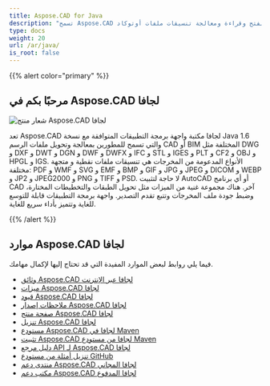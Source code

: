 ```yaml
---
title: Aspose.CAD for Java
description: "تسمح Aspose.CAD لجافا للمطورين بفتح وقراءة ومعالجة تنسيقات ملفات أوتوكاد DWG و DXF و DWT وغيرها من تنسيقات ملفات CAD و BIM ، مثل: DGN و DWF و DWFX و IFC و STL و IGES و PLT و CF2 و OBJ و HPGL و IGS."
type: docs
weight: 20
url: /ar/java/
is_root: false
---
```


{{% alert color="primary" %}}

## **مرحبًا بكم في Aspose.CAD لجافا**

![شعار منتج Aspose.CAD لجافا](home_1.png)

تعد Aspose.CAD لجافا مكتبة واجهة برمجة التطبيقات المتوافقة مع نسخة Java 1.6 والتي تسمح للمطورين بمعالجة وتحويل ملفات الرسم CAD أو BIM المختلفة مثل DWG و DXF و DWT و DGN و DWF و DWFX و IFC و STL و IGES و PLT و CF2 و OBJ و HPGL و IGS. الأنواع المدعومة من المخرجات هي تنسيقات ملفات نقطية و متجهة مختلفة: PDF و WMF و SVG و EMF و BMP و GIF و JPG و JPEG و DICOM و WEBP و JP2 و JPEG2000 و PNG و TIFF و PSD. لا حاجة لتثبيت AutoCAD أو أي برنامج CAD آخر.
هناك مجموعة غنية من الميزات مثل تحويل الطبقات والتخطيطات المختارة، وضبط جودة ملف المخرجات وتتبع تقدم التصدير. واجهة برمجة التطبيقات قابلة للتوسع للغاية وتتميز بأداء سريع للغاية.

{{% /alert %}}

## **موارد Aspose.CAD لجافا**

فيما يلي روابط لبعض الموارد المفيدة التي قد تحتاج إليها لإكمال مهامك.

- [وثائق Aspose.CAD لجافا عبر الإنترنت](/cad/ar/java/)
- [ميزات Aspose.CAD لجافا](/cad/ar/java/product-overview/#advanced-api-features)
- [قيود Aspose.CAD لجافا](/cad/ar/java/product-overview/#not-yet-supported)
- [ملاحظات إصدار Aspose.CAD لجافا](https://releases.aspose.com/cad/java/release-notes/)
- [صفحة منتج Aspose.CAD لجافا](https://products.aspose.com/cad/java/)
- [تنزيل Aspose.CAD لجافا](https://releases.aspose.com/cad/java/)
- [مستودع Aspose.CAD لجافا في Maven](https://releases.aspose.com/java/repo/com/aspose/aspose-cad/)
- [تثبيت Aspose.CAD لجافا من مستودع Maven](/cad/ar/java/installation/)
- [دليل مرجع API لـ Aspose.CAD لجافا](https://reference.aspose.com/cad/java)
- [تنزيل أمثلة من مستودع GitHub](https://github.com/aspose-cad/Aspose.CAD-for-Java)
- [منتدى دعم Aspose.CAD لجافا المجاني](https://forum.aspose.com/c/cad/19)
- [مكتب دعم Aspose.CAD لجافا المدفوع](https://helpdesk.aspose.com/)